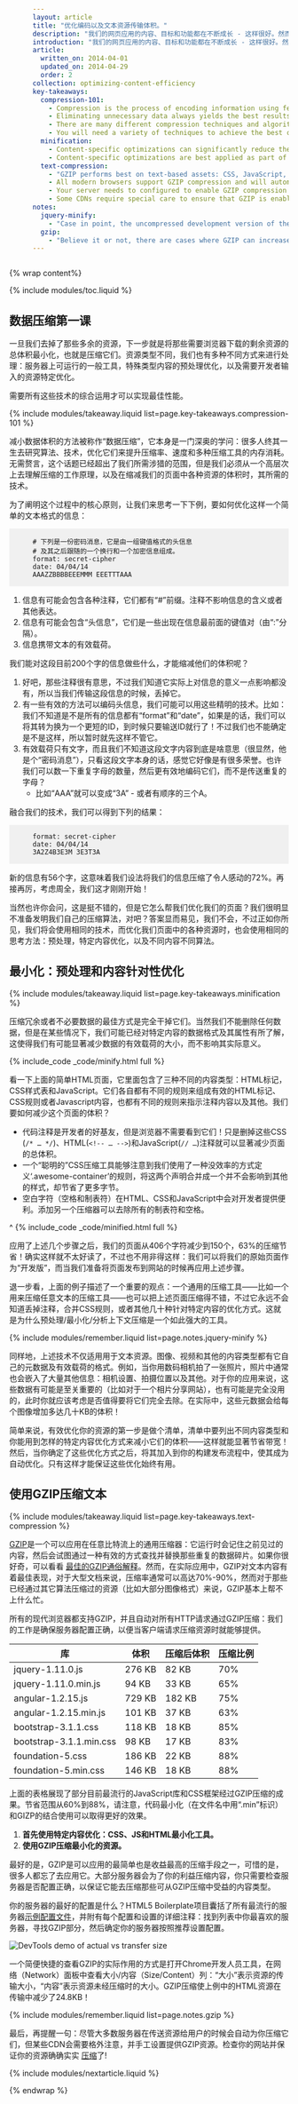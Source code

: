 ```yaml
---
layout: article
title: "优化编码以及文本资源传输体积。" 
description: "我们的网页应用的内容、目标和功能都在不断成长 - 这样很好。然而，我们拼命地让这个网站不断丰满，却导致了另一个趋势：每个应用中的每个步骤所下载的数据总量不断上涨。为了实现优异性能，我们需要优化每一比特数据的传输过程！"
introduction: "我们的网页应用的内容、目标和功能都在不断成长 - 这样很好。然而，我们拼命地让这个网站不断丰满，却导致了另一个趋势：每个应用中的每个步骤所下载的数据总量不断上涨。为了实现优异性能，我们需要优化每一比特数据的传输过程！"
article:
  written_on: 2014-04-01
  updated_on: 2014-04-29
  order: 2
collection: optimizing-content-efficiency
key-takeaways:
  compression-101:
    - Compression is the process of encoding information using fewer bits
    - Eliminating unnecessary data always yields the best results
    - There are many different compression techniques and algorithms
    - You will need a variety of techniques to achieve the best compression
  minification:
    - Content-specific optimizations can significantly reduce the size of delivered resources.
    - Content-specific optimizations are best applied as part of your build/release cycle.
  text-compression:
    - "GZIP performs best on text-based assets: CSS, JavaScript, HTML"
    - All modern browsers support GZIP compression and will automatically request it
    - Your server needs to configured to enable GZIP compression
    - Some CDNs require special care to ensure that GZIP is enabled
notes:
  jquery-minify:
    - "Case in point, the uncompressed development version of the JQuery library is now approaching ~300KB. The same library, but minified (removed comments, etc.) is about 3x smaller: ~100KB."
  gzip:
    - "Believe it or not, there are cases where GZIP can increase the size of the asset. Typically, this happens when the asset is very small and the overhead of the GZIP dictionary is higher than the compression savings, or if the resource is already well compressed. Some servers allow you to specify a “minimum filesize threshold” to avoid this problem."
---
```


{% wrap content%}

{% include modules/toc.liquid %}

<style>
  img, video, object {
    max-width: 100%;
  }

  img.center {
    display: block;
    margin-left: auto;
    margin-right: auto;
  }

  pre {
    background-color: #f0f0f0;
    padding: 1em 3em;
  }
</style>

## 数据压缩第一课

一旦我们去掉了那些多余的资源，下一步就是将那些需要浏览器下载的剩余资源的总体积最小化，也就是压缩它们。资源类型不同，我们也有多种不同方式来进行处理：服务器上可运行的一般工具，特殊类型内容的预处理优化，以及需要开发者输入的资源特定优化。

需要所有这些技术的综合运用才可以实现最佳性能。

{% include modules/takeaway.liquid list=page.key-takeaways.compression-101 %}

减小数据体积的方法被称作“数据压缩”，它本身是一门深奥的学问：很多人终其一生去研究算法、技术，优化它们来提升压缩率、速度和多种压缩工具的内存消耗。无需赘言，这个话题已经超出了我们所需涉猎的范围，但是我们必须从一个高层次上去理解压缩的工作原理，以及在缩减我们的页面中各种资源的体积时，其所需的技术。

为了阐明这个过程中的核心原则，让我们来思考一下下例，要如何优化这样一个简单的文本格式的信息：

    # 下列是一份密码消息，它是由一组键值格式的头信息
    # 及其之后跟随的一个换行和一个加密信息组成。
    format: secret-cipher
    date: 04/04/14
    AAAZZBBBBEEEMMM EEETTTAAA

1. 信息有可能会包含各种注释，它们都有“#”前缀。注释不影响信息的含义或者其他表达。
1. 信息有可能会包含“头信息”，它们是一些出现在信息最前面的键值对（由“:”分隔）。
1. 信息携带文本的有效载荷。

我们能对这段目前200个字的信息做些什么，才能缩减他们的体积呢？

1. 好吧，那些注释很有意思，不过我们知道它实际上对信息的意义一点影响都没有，所以当我们传输这段信息的时候，丢掉它。
1. 有一些有效的方法可以编码头信息，我们可能可以用这些精明的技术。比如：我们不知道是不是所有的信息都有“format”和“date”，如果是的话，我们可以将其转为换为一个更短的ID，到时候只要输送ID就行了！不过我们也不能确定是不是这样，所以暂时就先这样不管它。
1. 有效载荷只有文字，而且我们不知道这段文字内容到底是啥意思（很显然，他是个“密码消息”），只看这段文字本身的话，感觉它好像是有很多荣誉。也许我们可以数一下重复字母的数量，然后更有效地编码它们，而不是传送重复的字母？
    * 比如“AAA”就可以变成“3A” - 或者有顺序的三个A。


融合我们的技术，我们可以得到下列的结果：

    format: secret-cipher
    date: 04/04/14
    3A2Z4B3E3M 3E3T3A

新的信息有56个字，这意味着我们设法将我们的信息压缩了令人感动的72%。再接再厉，考虑周全，我们这才刚刚开始！

当然也许你会问，这是挺不错的，但是它怎么帮我们优化我们的页面？我们很明显不准备发明我们自己的压缩算法，对吧？答案显而易见，我们不会，不过正如你所见，我们将会使用相同的技术，而优化我们页面中的各种资源时，也会使用相同的思考方法：预处理，特定内容优化，以及不同内容不同算法。


## 最小化：预处理和内容针对性优化

{% include modules/takeaway.liquid list=page.key-takeaways.minification %}

压缩冗余或者不必要数据的最佳方式是完全干掉它们。当然我们不能删除任何数据，但是在某些情况下，我们可能已经对特定内容的数据格式及其属性有所了解，这使得我们有可能显著减少数据的有效载荷的大小，而不影响其实际意义。

{% include_code _code/minify.html full %}

看一下上面的简单HTML页面，它里面包含了三种不同的内容类型：HTML标记，CSS样式表和JavaScript。它们各自都有不同的规则来组成有效的HTML标记、CSS规则或者Javascript内容，也都有不同的规则来指示注释内容以及其他。我们要如何减少这个页面的体积？

* 代码注释是开发者的好基友，但是浏览器不需要看到它们！只是删掉这些CSS (`/* … */`)、HTML(`<!-- … -->`)和JavaScript(`// …`)注释就可以显著减少页面的总体积。
* 一个“聪明的”CSS压缩工具能够注意到我们使用了一种没效率的方式定义‘.awesome-container’的规则，将这两个声明合并成一个并不会影响到其他的样式，却节省了更多字节。
* 空白字符（空格和制表符）在HTML、CSS和JavaScript中会对开发者提供便利。添加另一个压缩器可以去除所有的制表符和空格。

^
{% include_code _code/minified.html full %}

应用了上述几个步骤之后，我们的页面从406个字符减少到150个，63%的压缩节省！确实这样就不太好读了，不过也不用非得这样：我们可以将我们的原始页面作为“开发版”，而当我们准备将页面发布到网站的时候再应用上述步骤。

退一步看，上面的例子描述了一个重要的观点：一个通用的压缩工具——比如一个用来压缩任意文本的压缩工具——也可以把上述页面压缩得不错，不过它永远不会知道丢掉注释，合并CSS规则，或者其他几十种针对特定内容的优化方式。这就是为什么预处理/最小化/分析上下文压缩是一个如此强大的工具。

{% include modules/remember.liquid list=page.notes.jquery-minify %}

同样地，上述技术不仅适用用于文本资源。图像、视频和其他的内容类型都有它自己的元数据及有效载荷的格式。例如，当你用数码相机拍了一张照片，照片中通常也会嵌入了大量其他信息：相机设置、拍摄位置以及其他。对于你的应用来说，这些数据有可能是至关重要的（比如对于一个相片分享网站），也有可能是完全没用的，此时你就应该考虑是否值得要将它们完全去除。在实际中，这些元数据会给每个图像增加多达几十KB的体积！

简单来说，有效优化你的资源的第一步是做个清单，清单中要列出不同内容类型和你能用到怎样的特定内容优化方式来减小它们的体积——这样就能显著节省带宽！然后，当你确定了这些优化方式之后，将其加入到你的构建发布流程中，使其成为自动优化。只有这样才能保证这些优化始终有用。

## 使用GZIP压缩文本

{% include modules/takeaway.liquid list=page.key-takeaways.text-compression %}

[GZIP](http://en.wikipedia.org/wiki/Gzip)是一个可以应用在任意比特流上的通用压缩器：它运行时会记住之前见过的内容，然后会试图通过一种有效的方式查找并替换那些重复的数据碎片。如果你很好奇，可以看看 [最佳的GZIP通俗解释](https://www.youtube.com/watch?v=whGwm0Lky2s&feature=youtu.be&t=14m11s)。然而，在实际应用中，GZIP对文本内容有着最佳表现，对于大型文档来说，压缩率通常可以高达70%-90%，然而对于那些已经通过其它算法压缩过的资源（比如大部分图像格式）来说，GZIP基本上帮不上什么忙。

所有的现代浏览器都支持GZIP，并且自动对所有HTTP请求通过GZIP压缩：我们的工作是确保服务器配置正确，以便当客户端请求压缩资源时就能够提供。

<table>
<thead>
  <tr>
    <th>库</th>
    <th>体积</th>
    <th>压缩后体积</th>
    <th>压缩比例</th>
  </tr>
</thead>
<tr>
  <td data-th="library">jquery-1.11.0.js</td>
  <td data-th="size">276 KB</td>
  <td data-th="compressed">82 KB</td>
  <td data-th="savings">70%</td>
</tr>
<tr>
  <td data-th="library">jquery-1.11.0.min.js</td>
  <td data-th="size">94 KB</td>
  <td data-th="compressed">33 KB</td>
  <td data-th="savings">65%</td>
</tr>
<tr>
  <td data-th="library">angular-1.2.15.js</td>
  <td data-th="size">729 KB</td>
  <td data-th="compressed">182 KB</td>
  <td data-th="savings">75%</td>
</tr>
<tr>
  <td data-th="library">angular-1.2.15.min.js</td>
  <td data-th="size">101 KB</td>
  <td data-th="compressed">37 KB</td>
  <td data-th="savings">63%</td>
</tr>
<tr>
  <td data-th="library">bootstrap-3.1.1.css</td>
  <td data-th="size">118 KB</td>
  <td data-th="compressed">18 KB</td>
  <td data-th="savings">85%</td>
</tr>
<tr>
  <td data-th="library">bootstrap-3.1.1.min.css</td>
  <td data-th="size">98 KB</td>
  <td data-th="compressed">17 KB</td>
  <td data-th="savings">83%</td>
</tr>
<tr>
  <td data-th="library">foundation-5.css</td>
  <td data-th="size">186 KB</td>
  <td data-th="compressed">22 KB</td>
  <td data-th="savings">88%</td>
</tr>
<tr>
  <td data-th="library">foundation-5.min.css</td>
  <td data-th="size">146 KB</td>
  <td data-th="compressed">18 KB</td>
  <td data-th="savings">88%</td>
</tr>
</table>

上面的表格展现了部分目前最流行的JavaScript库和CSS框架经过GZIP压缩的成果。节省范围从60%到88%，请注意，代码最小化（在文件名中用“.min”标识）和GIZP的结合使用可以取得更好的效果。

1. **首先使用特定内容优化：CSS、JS和HTML最小化工具。**
1. **使用GZIP压缩最小化的资源。**

最好的是，GZIP是可以应用的最简单也是收益最高的压缩手段之一，可惜的是，很多人都忘了去应用它。大部分服务器会为了你的利益压缩内容，你只需要检查服务器是否配置正确，以保证它能去压缩那些可从GZIP压缩中受益的内容类型。

你的服务器的最好的配置是什么？HTML5 Boilerplate项目囊括了所有最流行的服务器[示例配置文件](https://github.com/h5bp/server-configs)，并附有每个配置和设置的详细注释：找到列表中你最喜欢的服务器，寻找GZIP部分，然后确定你的服务器按照推荐设置配置。

<img src="images/transfer-vs-actual-size.png" class="center" alt="DevTools demo of actual vs transfer size">

一个简便快捷的查看GZIP的实际作用的方式是打开Chrome开发人员工具，在网络（Network）面板中查看大小/内容（Size/Content）列：“大小”表示资源的传输大小，“内容”表示资源未经压缩时的大小。GZIP压缩使上例中的HTML资源在传输中减少了24.8KB！

{% include modules/remember.liquid list=page.notes.gzip %}

最后，再提醒一句：尽管大多数服务器在传送资源给用户的时候会自动为你压缩它们，但某些CDN会需要格外注意，并手工设置提供GZIP资源。检查你的网站并保证你的资源确确实实 [压缩](http://www.whatsmyip.org/http-compression-test/)了!



{% include modules/nextarticle.liquid %}

{% endwrap %}
